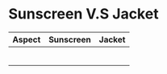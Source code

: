 # Sunscreen V.S Jacket

| Aspect | Sunscreen | Jacket |
| --- | --- | --- |
||||
||||
||||
||||
||||
||||